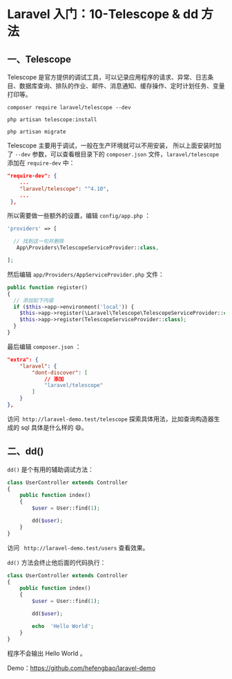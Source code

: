 # Laravel 入门：10-Telescope & dd 方法

## 一、Telescope

Telescope 是官方提供的调试工具，可以记录应用程序的请求、异常、日志条目、数据库查询、排队的作业、邮件、消息通知、缓存操作、定时计划任务、变量打印等。

```shell
composer require laravel/telescope --dev

php artisan telescope:install

php artisan migrate
```

Telescope 主要用于调试，一般在生产环境就可以不用安装， 所以上面安装时加了 `--dev` 参数，可以查看根目录下的 `composer.json` 文件，`laravel/telescope` 添加在 `require-dev` 中：

```json
"require-dev": {
    ...
    "laravel/telescope": "^4.10",
    ...
 },
```

所以需要做一些额外的设置，编辑 `config/app.php` ：

```php
'providers' => [

  // 找到这一句并删除
   App\Providers\TelescopeServiceProvider::class,

];
```

然后编辑 `app/Providers/AppServiceProvider.php` 文件：

```php
public function register()
{
  // 添加如下内容
  if ($this->app->environment('local')) {
    $this->app->register(\Laravel\Telescope\TelescopeServiceProvider::class);
    $this->app->register(TelescopeServiceProvider::class);
  }
}
```

最后编辑 `composer.json` ：

```json
"extra": {
    "laravel": {
        "dont-discover": [
            // 添加
            "laravel/telescope"
        ]
    }
},
```

访问` http://laravel-demo.test/telescope`  探索具体用法，比如查询构造器生成的 sql 具体是什么样的 😄。

## 二、dd()

`dd()` 是个有用的辅助调试方法：

```php
class UserController extends Controller
{
    public function index()
    {
        $user = User::find(1);

        dd($user);
    }
}
```

访问 ` http://laravel-demo.test/users` 查看效果。

`dd()` 方法会终止他后面的代码执行：

```php
class UserController extends Controller
{
    public function index()
    {
        $user = User::find(1);

        dd($user);

        echo  'Hello World';
    }
}
```

程序不会输出 Hello World 。

Demo：https://github.com/hefengbao/laravel-demo